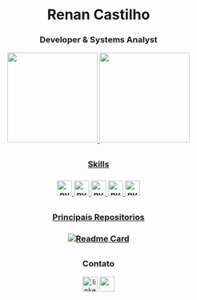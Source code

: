 
<div align="center">

<h1>Renan Castilho</h1>
<h3>Developer & Systems Analyst</h3>

  <a href="https://github.com/nancastilho">
  <img height="180em" src="https://github-readme-stats.vercel.app/api?username=nancastilho&show_icons=true&theme=tokyonight&include_all_commits=true&count_private=true"/>
  <img height="180em" src="https://github-readme-stats.vercel.app/api/top-langs/?username=nancastilho&layout=compact&langs_count=7&theme=tokyonight"/>
  
  ##
  
  <h3>Skills<h3/>
  
  <img src='https://img.shields.io/badge/Flask-000000?style=for-the-badge&logo=flask&logoColor=white' alt='python' height='30'>
  <img src='https://img.shields.io/badge/HTML5-E34F26?style=for-the-badge&logo=html5&logoColor=white' alt='python' height='30'>
  <img src='https://img.shields.io/badge/CSS3-1572B6?style=for-the-badge&logo=css3&logoColor=white' alt='python' height='30'>
  <img src='https://img.shields.io/badge/Microsoft_SQL_Server-CC2927?style=for-the-badge&logo=microsoft-sql-server&logoColor=white' alt='python' height='30'>
  <img src='https://img.shields.io/badge/Bootstrap-563D7C?style=for-the-badge&logo=bootstrap&logoColor=white' alt='python' height='30'>
  
##
 

<h3>Principais Repositorios<h3/>

[![Readme Card](https://github-readme-stats.vercel.app/api/pin/?username=nancastilho&repo=sistema-de-gestao-flask&theme=tokyonight)](https://github.com/nancastilho/Sistema-de-Gestao-FLASK)

##

<h3>Contato</h3>

[<img src='https://img.shields.io/badge/LinkedIn-0077B5?style=for-the-badge&logo=linkedin&logoColor=white' alt='linkedin' height='30'>](https://www.linkedin.com/in/renan-castilho-588069203/)
<a href = "mailto:renancalves@live.com"><img src="https://img.shields.io/badge/Outlook-0078D4?style=for-the-badge&logo=microsoft-outlook&logoColor=white" target="_blank" height='30'></a>
</div>

